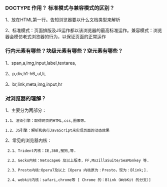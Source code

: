 
### DOCTYPE 作用？ 标准模式与兼容模式的区别？

  1、放在HTML第一行。告知浏览器要以什么文档类型来解析

  2、标准模式：页面排版及JS运作都以该浏览器的最高标准运作。兼容模式：浏览器会模仿老式浏览器的行为，以保证页面的正常运作

### 行内元素有哪些？块级元素有哪些？空元素有哪些？

  1、span,a,img,input,label,textarea,

  2、p,div,h1-h6,,ul,li,

  3、br,link,meta,img,input,hr

### 对浏览器的理解？

  1、主要分为两部分：  
  
    1.1、渲染引擎：取得网页的HTML,css,图像等。  
    
    1.2、JS引擎：解析和执行JavaScript来实现页面的动态效果  
    

  2、常见的浏览器内核：  
  
     2.1、Trident内核：IE,360,搜狗,等.  
     
     2.2、Gecko内核：Netscape6 及以上版本，FF,MozillaSuite/SeaMonkey 等.   
     
     2.3、Presto内核:Opera7及以上 [Opera 内核原为：Presto，现为：Blink;].   
     
     2.4、webkit内核：safari,chrome等 [ Chrome 的：Blink（WebKit 的分支）]   
